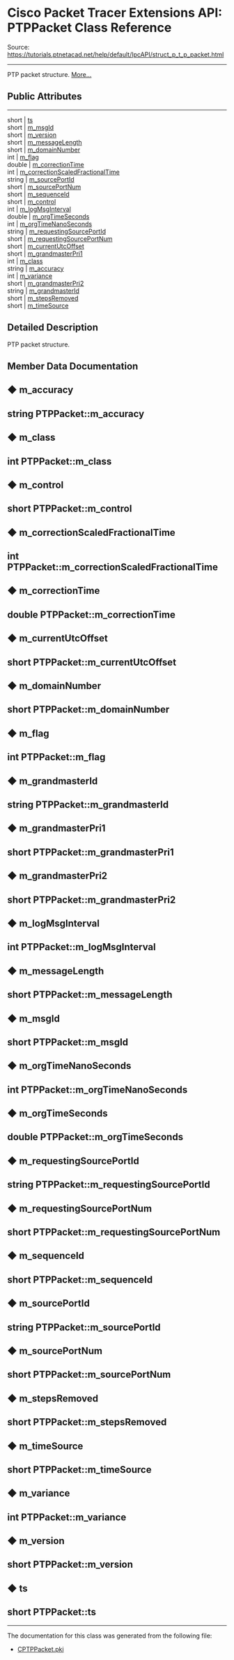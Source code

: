# Cisco Packet Tracer Extensions API: PTPPacket Class Reference

Source: https://tutorials.ptnetacad.net/help/default/IpcAPI/struct_p_t_p_packet.html

---

PTP packet structure. [More...](struct_p_t_p_packet.html#details)

##  Public Attributes  
  
---  
short | [ts](struct_p_t_p_packet.html#ab214581a14c892961fe60572eb45d777)  
short | [m_msgId](struct_p_t_p_packet.html#a0e293bfb0e7fd857c049cc7c8b5ec75f)  
short | [m_version](struct_p_t_p_packet.html#ab86265bde9d201b97f047b31e5993d7f)  
short | [m_messageLength](struct_p_t_p_packet.html#a65bf7128c3685b0ba2feba7f0e15baf5)  
short | [m_domainNumber](struct_p_t_p_packet.html#a504e3ff99518a45288630ba129bf3bd2)  
int | [m_flag](struct_p_t_p_packet.html#a2ea1df8dabddd59a04fdc1f45e3fbb02)  
double | [m_correctionTime](struct_p_t_p_packet.html#adf900a7f20c8c6ff8150008647e0d34a)  
int | [m_correctionScaledFractionalTime](struct_p_t_p_packet.html#a34120104219eb62f169ed7b7266e7073)  
string | [m_sourcePortId](struct_p_t_p_packet.html#a9942b0f4c7af4a3b3aa7659fe81f91e3)  
short | [m_sourcePortNum](struct_p_t_p_packet.html#ad0ceb439e6a5edfbb6240278ba13b091)  
short | [m_sequenceId](struct_p_t_p_packet.html#a8f31e041c89942b85e4357f91e4dd925)  
short | [m_control](struct_p_t_p_packet.html#a98a56466633199a3ce6f02f67b3bac48)  
int | [m_logMsgInterval](struct_p_t_p_packet.html#ac1d38bfda5cc1a205b17ebd50fb96fdf)  
double | [m_orgTimeSeconds](struct_p_t_p_packet.html#a9d15d618cb7868d96d61932d0180ed14)  
int | [m_orgTimeNanoSeconds](struct_p_t_p_packet.html#a1fa37da4efc6ade89c6ec8f48fdf4e26)  
string | [m_requestingSourcePortId](struct_p_t_p_packet.html#a710dbc98dc54e97b77341a7f44bb55ef)  
short | [m_requestingSourcePortNum](struct_p_t_p_packet.html#a50002e532e9f1552b362a13a25546cf5)  
short | [m_currentUtcOffset](struct_p_t_p_packet.html#a7f7f009b84219616bbdd5c98f2d6bcb9)  
short | [m_grandmasterPri1](struct_p_t_p_packet.html#a39484c7d45ae67d71b0f17a9caeedda2)  
int | [m_class](struct_p_t_p_packet.html#a3601965eb77d0bab37d653766f60b59b)  
string | [m_accuracy](struct_p_t_p_packet.html#a3e338c569f4d20e1bcf81c7ef5b8d380)  
int | [m_variance](struct_p_t_p_packet.html#a647126b32ed7b72df6cb6eb49fe26a0b)  
short | [m_grandmasterPri2](struct_p_t_p_packet.html#ad8258d3a7349f4c2da598d979ebb11ea)  
string | [m_grandmasterId](struct_p_t_p_packet.html#a8a3a44f18511f849f716275583f046ca)  
short | [m_stepsRemoved](struct_p_t_p_packet.html#a8d2eceb0609b441d7eff5070ce312f6c)  
short | [m_timeSource](struct_p_t_p_packet.html#a9db0e8756f2dfe5d2fafee0258a9cf25)  
  
## Detailed Description

PTP packet structure. 

## Member Data Documentation

## ◆ m_accuracy

string PTPPacket::m_accuracy  
---  
  
## ◆ m_class

int PTPPacket::m_class  
---  
  
## ◆ m_control

short PTPPacket::m_control  
---  
  
## ◆ m_correctionScaledFractionalTime

int PTPPacket::m_correctionScaledFractionalTime  
---  
  
## ◆ m_correctionTime

double PTPPacket::m_correctionTime  
---  
  
## ◆ m_currentUtcOffset

short PTPPacket::m_currentUtcOffset  
---  
  
## ◆ m_domainNumber

short PTPPacket::m_domainNumber  
---  
  
## ◆ m_flag

int PTPPacket::m_flag  
---  
  
## ◆ m_grandmasterId

string PTPPacket::m_grandmasterId  
---  
  
## ◆ m_grandmasterPri1

short PTPPacket::m_grandmasterPri1  
---  
  
## ◆ m_grandmasterPri2

short PTPPacket::m_grandmasterPri2  
---  
  
## ◆ m_logMsgInterval

int PTPPacket::m_logMsgInterval  
---  
  
## ◆ m_messageLength

short PTPPacket::m_messageLength  
---  
  
## ◆ m_msgId

short PTPPacket::m_msgId  
---  
  
## ◆ m_orgTimeNanoSeconds

int PTPPacket::m_orgTimeNanoSeconds  
---  
  
## ◆ m_orgTimeSeconds

double PTPPacket::m_orgTimeSeconds  
---  
  
## ◆ m_requestingSourcePortId

string PTPPacket::m_requestingSourcePortId  
---  
  
## ◆ m_requestingSourcePortNum

short PTPPacket::m_requestingSourcePortNum  
---  
  
## ◆ m_sequenceId

short PTPPacket::m_sequenceId  
---  
  
## ◆ m_sourcePortId

string PTPPacket::m_sourcePortId  
---  
  
## ◆ m_sourcePortNum

short PTPPacket::m_sourcePortNum  
---  
  
## ◆ m_stepsRemoved

short PTPPacket::m_stepsRemoved  
---  
  
## ◆ m_timeSource

short PTPPacket::m_timeSource  
---  
  
## ◆ m_variance

int PTPPacket::m_variance  
---  
  
## ◆ m_version

short PTPPacket::m_version  
---  
  
## ◆ ts

short PTPPacket::ts  
---  
  
* * *

The documentation for this class was generated from the following file:

  * [CPTPPacket.pki](_c_p_t_p_packet_8pki.html)


